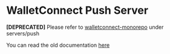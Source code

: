 # WalletConnect Push Server

**[DEPRECATED]** Please refer to [walletconnect-monorepo](https://github.com/walletconnect/walletconnect-monorepo) under servers/push

You can read the old documentation [here](./OLD-README.md)
